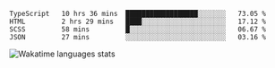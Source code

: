<!--START_SECTION:waka-->
```text
TypeScript   10 hrs 36 mins  ██████████████████░░░░░░░   73.05 % 
HTML         2 hrs 29 mins   ████░░░░░░░░░░░░░░░░░░░░░   17.12 % 
SCSS         58 mins         █░░░░░░░░░░░░░░░░░░░░░░░░   06.67 % 
JSON         27 mins         ░░░░░░░░░░░░░░░░░░░░░░░░░   03.16 %
```
<!--END_SECTION:waka-->

![Wakatime languages stats](https://wakatime.com/share/@nelson6e65/2aedd442-36b7-481d-b93e-2ffccc487f1f.svg)

